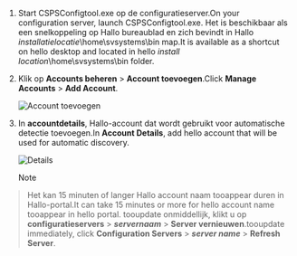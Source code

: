 1. <span data-ttu-id="b0fc5-101">Start CSPSConfigtool.exe op de configuratieserver.</span><span class="sxs-lookup"><span data-stu-id="b0fc5-101">On your configuration server, launch CSPSConfigtool.exe.</span></span> <span data-ttu-id="b0fc5-102">Het is beschikbaar als een snelkoppeling op Hallo bureaublad en zich bevindt in Hallo *installatielocatie*\home\svsystems\bin map.</span><span class="sxs-lookup"><span data-stu-id="b0fc5-102">It is available as a shortcut on hello desktop and located in hello *install location*\home\svsystems\bin folder.</span></span>
2. <span data-ttu-id="b0fc5-103">Klik op **Accounts beheren** > **Account toevoegen**.</span><span class="sxs-lookup"><span data-stu-id="b0fc5-103">Click **Manage Accounts** > **Add Account**.</span></span>

    ![Account toevoegen](./media/site-recovery-add-vcenter-account/credentials1.png)
3. <span data-ttu-id="b0fc5-105">In **accountdetails**, Hallo-account dat wordt gebruikt voor automatische detectie toevoegen.</span><span class="sxs-lookup"><span data-stu-id="b0fc5-105">In **Account Details**, add hello account that will be used for automatic discovery.</span></span>

    ![Details](./media/site-recovery-add-vcenter-account/credentials2.png)

    > [!Note]
  > <span data-ttu-id="b0fc5-107">Het kan 15 minuten of langer Hallo account naam tooappear duren in Hallo-portal.</span><span class="sxs-lookup"><span data-stu-id="b0fc5-107">It can take 15 minutes or more for hello account name tooappear in hello portal.</span></span> <span data-ttu-id="b0fc5-108">tooupdate onmiddellijk, klikt u op **configuratieservers** > ***servernaam*** > **Server vernieuwen**.</span><span class="sxs-lookup"><span data-stu-id="b0fc5-108">tooupdate immediately, click **Configuration Servers** > ***server name*** > **Refresh Server**.</span></span>
